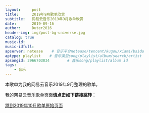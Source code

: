 ```yaml
---
layout:     post
title:      2019年9月歌单欣赏
subtitle:   网易云音乐2019年9月歌单欣赏
date:       2019-09-16
author:     Duter2016
header-img: img/post-bg-universe.jpg
catalog: true
music-id: 
music-idfull: 
apserver: netease    # 音乐平台netease/tencent/kugou/xiami/baidu
aptype: playlist    # 音乐类型song/playlist/album/search/artist
apsongid: 2966703034        # 音乐song/playlist/album id
tags:
    - 音乐
---
```


本歌单为我的网易云音乐2019年9月整理的歌单。

我的网易云音乐歌单页面**请点击如下链接跳转**：

[跳到2019年10月歌单原始页面](https://music.163.com/#/playlist?id=2966703034)


